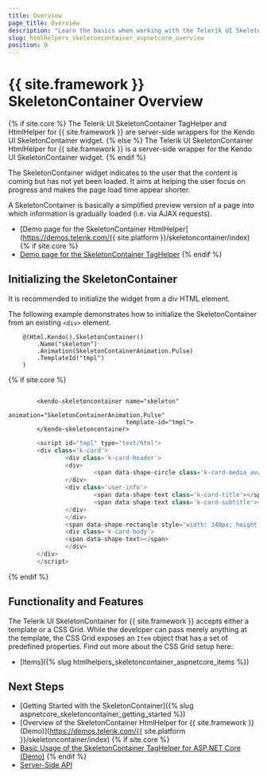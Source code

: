 ```yaml
---
title: Overview
page_title: Overview
description: "Learn the basics when working with the Telerik UI SkeletonContainer component for {{ site.framework }}."
slug: htmlhelpers_skeletoncontainer_aspnetcore_overview
position: 0
---
```


# {{ site.framework }} SkeletonContainer Overview

{% if site.core %}
The Telerik UI SkeletonContainer TagHelper and HtmlHelper for {{ site.framework }} are server-side wrappers for the Kendo UI SkeletonContainer widget.
{% else %}
The Telerik UI SkeletonContainer HtmlHelper for {{ site.framework }} is a server-side wrapper for the Kendo UI SkeletonContainer widget.
{% endif %}

The SkeletonContainer widget indicates to the user that the content is coming but has not yet been loaded. It aims at helping the user focus on progress and makes the page load time appear shorter.

A SkeletonContainer is basically a simplified preview version of a page into which information is gradually loaded (i.e. via AJAX requests).

* [Demo page for the SkeletonContainer HtmlHelper](https://demos.telerik.com/{{ site.platform }}/skeletoncontainer/index)
{% if site.core %}
* [Demo page for the SkeletonContainer TagHelper](https://demos.telerik.com/aspnet-core/skeletoncontainer/tag-helper)
{% endif %}

## Initializing the SkeletonContainer

It is recommended to initialize the widget from a div HTML element.

The following example demonstrates how to initialize the SkeletonContainer from an existing `<div>` element.

```HtmlHelper
    @(Html.Kendo().SkeletonContainer()
        .Name("skeleton")
        .Animation(SkeletonContainerAnimation.Pulse)
        .TemplateId("tmpl")
    )
```
{% if site.core %}
```TagHelper

        <kendo-skeletoncontainer name="skeleton"
                                 animation="SkeletonContainerAnimation.Pulse"
                                 template-id="tmpl">
        </kendo-skeletoncontainer>
```
```JavaScript
        <script id="tmpl" type="text/html">
        <div class='k-card'>
                <div class='k-card-header'>
                <div>
                        <span data-shape-circle class='k-card-media avatar'></span>
                </div>
                <div class='user-info'>
                        <span data-shape-text class='k-card-title'></span>
                        <span data-shape-text class='k-card-subtitle'></span>
                </div>
                </div>
                <span data-shape-rectangle style='width: 340px; height: 225px; '></span>
                <div class='k-card-body'>
                <span data-shape-text></span>
                </div>
        </div>
        </script>
```
{% endif %}

## Functionality and Features

The Telerik UI SkeletonContainer for {{ site.framework }} accepts either a template or a CSS Grid. While the developer can pass merely anything at the template, the CSS Grid exposes an `Item` object that has a set of predefined properties. Find out more about the CSS Grid setup here:

* [Items]({% slug htmlhelpers_skeletoncontainer_aspnetcore_items %})

## Next Steps

* [Getting Started with the SkeletonContainer]({% slug aspnetcore_skeletoncontainer_getting_started %})
* [Overview of the SkeletonContainer HtmlHelper for {{ site.framework }} (Demo)](https://demos.telerik.com/{{ site.platform }}/skeletoncontainer/index)
{% if site.core %}
* [Basic Usage of the SkeletonContainer TagHelper for ASP.NET Core (Demo)](https://demos.telerik.com/aspnet-core/skeletoncontainer/tag-helper)
{% endif %}
* [Server-Side API](/api/skeletoncontainer)
